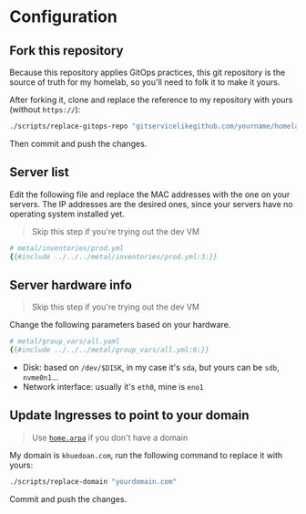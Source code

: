 # Configuration

## Fork this repository

Because this repository applies GitOps practices, this git repository is the source of truth for my homelab, so you'll need to folk it to make it yours.

After forking it, clone and replace the reference to my repository with yours (without `https://`):

```sh
./scripts/replace-gitops-repo "gitservicelikegithub.com/yourname/homelab"
```

Then commit and push the changes.

## Server list

Edit the following file and replace the MAC addresses with the one on your servers.
The IP addresses are the desired ones, since your servers have no operating system installed yet.

> Skip this step if you're trying out the dev VM

```yaml
# metal/inventories/prod.yml
{{#include ../../../metal/inventories/prod.yml:3:}}
```

## Server hardware info

> Skip this step if you're trying out the dev VM

Change the following parameters based on your hardware.

```yaml
# metal/group_vars/all.yaml
{{#include ../../../metal/group_vars/all.yml:6:}}
```

- Disk: based on `/dev/$DISK`, in my case it's `sda`, but yours can be `sdb`, `nvme0n1`...
- Network interface: usually it's `eth0`, mine is `eno1`

## Update Ingresses to point to your domain

> Use [`home.arpa`](https://datatracker.ietf.org/doc/html/rfc8375) if you don't have a domain

My domain is `khuedoan.com`, run the following command to replace it with yours:

```sh
./scripts/replace-domain "yourdomain.com"
```

Commit and push the changes.
